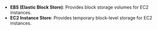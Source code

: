 - **EBS (Elastic Block Store)**: Provides block storage volumes for EC2 instances.
- **EC2 Instance Store**: Provides temporary block-level storage for EC2 instances.